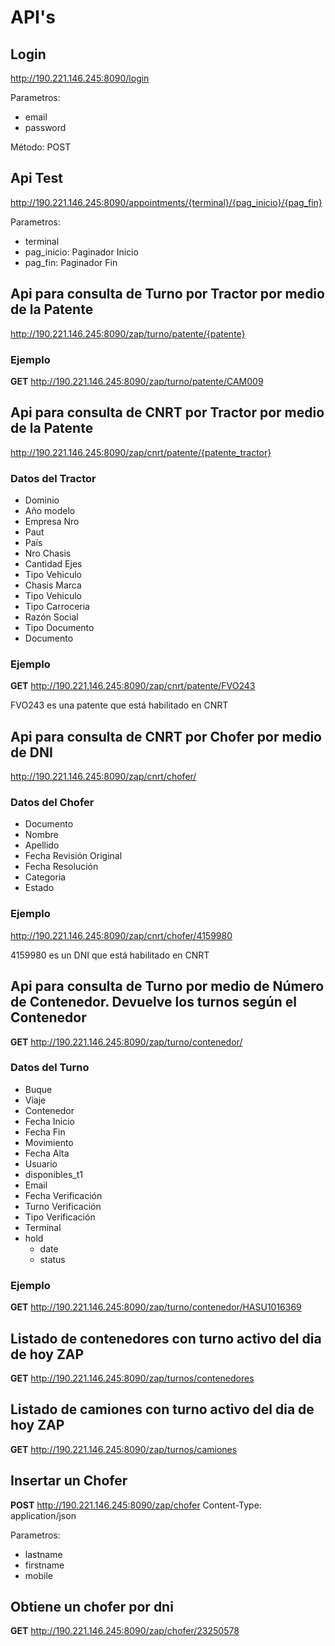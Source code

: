 # API's

## Login

http://190.221.146.245:8090/login

Parametros:
 - email
 - password

Método: POST

## Api Test

http://190.221.146.245:8090/appointments/{terminal}/{pag_inicio}/{pag_fin}

Parametros:
 - terminal
 - pag_inicio: Paginador Inicio
 - pag_fin: Paginador Fin


## Api para consulta de Turno por Tractor por medio de la Patente

http://190.221.146.245:8090/zap/turno/patente/{patente}

### Ejemplo

**GET** http://190.221.146.245:8090/zap/turno/patente/CAM009

## Api para consulta de CNRT por Tractor por medio de la Patente

http://190.221.146.245:8090/zap/cnrt/patente/{patente_tractor}

### Datos del Tractor

 * Dominio
 * Año modelo
 * Empresa Nro
 * Paut
 * País
 * Nro Chasis
 * Cantidad Ejes
 * Tipo Vehiculo
 * Chasis Marca
 * Tipo Vehiculo
 * Tipo Carroceria
 * Razón Social
 * Tipo Documento
 * Documento

### Ejemplo

**GET** http://190.221.146.245:8090/zap/cnrt/patente/FVO243

FVO243 es una patente que está habilitado en CNRT

## Api para consulta de CNRT por Chofer por medio de DNI

http://190.221.146.245:8090/zap/cnrt/chofer/

### Datos del Chofer

 * Documento
 * Nombre
 * Apellido
 * Fecha Revisión Original
 * Fecha Resolución
 * Categoria
 * Estado

### Ejemplo

http://190.221.146.245:8090/zap/cnrt/chofer/4159980

4159980 es un DNI que está habilitado en CNRT

## Api para consulta de Turno por medio de Número de Contenedor. Devuelve los turnos según el Contenedor

**GET** http://190.221.146.245:8090/zap/turno/contenedor/

### Datos del Turno

 * Buque
 * Viaje
 * Contenedor
 * Fecha Inicio
 * Fecha Fin
 * Movimiento
 * Fecha Alta
 * Usuario
 * disponibles_t1
 * Email
 * Fecha Verificación
 * Turno Verificación
 * Tipo Verificación
 * Terminal
 * hold
     * date
     * status

### Ejemplo

**GET** http://190.221.146.245:8090/zap/turno/contenedor/HASU1016369

## Listado de contenedores con turno activo del dia de hoy ZAP

**GET** http://190.221.146.245:8090/zap/turnos/contenedores

## Listado de camiones con turno activo del dia de hoy ZAP

**GET** http://190.221.146.245:8090/zap/turnos/camiones

## Insertar un Chofer

**POST** http://190.221.146.245:8090/zap/chofer
Content-Type: application/json

Parametros:
 * lastname
 * firstname
 * mobile

## Obtiene un chofer por dni

**GET** http://190.221.146.245:8090/zap/chofer/23250578
